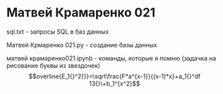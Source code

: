 # Матвей Крамаренко 021

sql.txt - запросы SQL в баз данных

Матвей Крмаренко 021.py - создание базы данных 

матвей крамаренко021.ipynb - команды, которые я помню (задачка на рисование буквы из звездочек)
$$overline{E_1{}^2{}}=\sqrt\frac{F*a^{x-1}}{(x-1)*x}+a_1{}^df 13{}\+b_1^{x^2}$$
